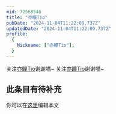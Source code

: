 ```yaml
---
mid: 72568546
title: "亦瞳Tio"
pubDate: "2024-11-04T11:22:09.737Z"
updatedDate: "2024-11-04T11:22:09.737Z"
profile:
  {
    Nickname: ["亦瞳Tio"],
  }
---
```


关注[亦瞳Tio](https://space.bilibili.com/72568546)谢谢喵~ 关注[亦瞳Tio](https://space.bilibili.com/72568546)谢谢喵~

## 此条目有待补充
你可以在[这里](https://github.com/Yuhanawa/VTuber.ICU-Content/edit/master/v/亦瞳Tio/index.md)编辑本文
